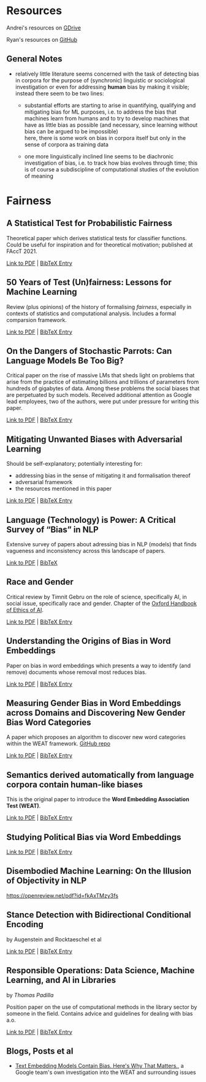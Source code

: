 # Resources



Andrei's resources on [GDrive](https://drive.google.com/drive/u/0/folders/1ncPfsOL_WmAUnGbEbqMMFAw1sF32gTLw)

Ryan's resources on [GitHub](https://github.com/ryanbrate/phd_reading_list)


## General Notes

- relatively little literature seems concerned with the task of detecting bias in corpora for the purpose of (synchronic) linguistic or sociological investigation
  or even for addressing **human** bias by making it visible; instead there seem to be two lines:
  
  - substantial efforts are starting to arise in quantifying, qualifying and mitigating bias for ML purposes, i.e. to address the bias that machines learn from humans and to try to develop machines that have as little bias as possible (and necessary, since learning without bias can be argued to be impossible) <br>
  here, there is some work on bias in corpora itself but only in the sense of corpora as training data
  
  - one more linguistically inclined line seems to be diachronic investigation of bias, i.e. to track how bias evolves through time; this is of course a subdiscipline of computational studies of the evolution of meaning
  
  
  
# Fairness

## A Statistical Test for Probabilistic Fairness

Theoretical paper which derives statistical tests for classifier functions. Could be useful for inspiration and for theoretical motivation; published at FAccT 2021. 

[Link to PDF](https://arxiv.org/pdf/2012.04800.pdf) | [BibTeX Entry](https://scholar.googleusercontent.com/scholar.bib?q=info:tkrrAOA23qwJ:scholar.google.com/&output=citation&scisdr=CgXMhBClEPb21fB7y4A:AAGBfm0AAAAAYAl-04D1aEEMTGr9aOP2qbQNlfhBi2iG&scisig=AAGBfm0AAAAAYAl-06ChVPXETeDZLX5BNYwB5BBv4qhd&scisf=4&ct=citation&cd=-1&hl=en)


## 50 Years of Test (Un)fairness: Lessons for Machine Learning

Review (plus opinions) of the history of formalising *fairness*, especially in contexts of statistics and computational analysis. Includes a formal comparsion framework.

[Link to PDF](http://www.m-mitchell.com/papers/History_of_Fairness-arxiv.pdf) | [BibTeX Entry](https://scholar.googleusercontent.com/scholar.bib?q=info:Oa1R0kHeAREJ:scholar.google.com/&output=citation&scisdr=CgXMhBClEPb21ekT888:AAGBfm0AAAAAYBAW68-vQKNCvDHwHqVKNk45S_opyVJS&scisig=AAGBfm0AAAAAYBAW64oA4STFAnmZX8C37dJWj2zlp7--&scisf=4&ct=citation&cd=-1&hl=en)


## On the Dangers of Stochastic Parrots: Can Language Models Be Too Big?

Critical paper on the rise of massive LMs that sheds light on problems that arise from the practice of estimating billions and trillions of parameters from hundreds of gigabytes of data. Among these problems the social biases that are perpetuated by such models. Received additional attention as Google lead employees, two of the authors, were put under pressure for writing this paper.

[Link to PDF](http://faculty.washington.edu/ebender/papers/Stochastic_Parrots.pdf) | [BibTeX Entry](https://scholar.googleusercontent.com/scholar.bib?q=info:-frkS3CfwgUJ:scholar.google.com/&output=citation&scisdr=CgXMhBClEPb21ekfuwg:AAGBfm0AAAAAYBAaowiWuqHRHWqYNL02PhQLYkw96dcI&scisig=AAGBfm0AAAAAYBAao6YQ_jKYoMyy-rDBoKFm0FQ8kNLm&scisf=4&ct=citation&cd=-1&hl=en)




## Mitigating Unwanted Biases with Adversarial Learning

Should be self-explanatory; potentially interesting for: 
  - addressing bias in the sense of mitigating it and formalisation thereof
  - adversarial framework
  - the resources mentioned in this paper


[Link to PDF](http://www.m-mitchell.com/papers/Adversarial_Bias_Mitigation.pdf) | [BibTeX Entry](https://scholar.googleusercontent.com/scholar.bib?q=info:v4k0PGBZBJgJ:scholar.google.com/&output=citation&scisdr=CgXMhBClEPb21ek1gew:AAGBfm0AAAAAYBAwmew8tGaw4KUMcESXaKWxQcf0-w7N&scisig=AAGBfm0AAAAAYBAwmSGoxx5v9NxxLiuMThvaImaiyd22&scisf=4&ct=citation&cd=-1&hl=en)



## Language (Technology) is Power: A Critical Survey of “Bias” in NLP

Extensive survey of papers about adressing bias in NLP (models) that finds vagueness and inconsistency across this landscape of papers.


[Link to PDF](https://arxiv.org/pdf/2005.14050.pdf) | [BibTeX](https://scholar.googleusercontent.com/scholar.bib?q=info:crDf6GtBo8oJ:scholar.google.com/&output=citation&scisdr=CgXMhBClEPb21elPPTk:AAGBfm0AAAAAYBBKJTlOhrbRn-kBQ-XL3jDSk4kL4jvq&scisig=AAGBfm0AAAAAYBBKJfanTEUyzCXUETRoRYMxqn4ae9vH&scisf=4&ct=citation&cd=-1&hl=en)



## Race and Gender

Critical review by Timnit Gebru on the role of science, specifically AI, in social issue, specifically race and gender. Chapter of the [Oxford Handbook of Ethics of AI](https://www.oxfordhandbooks.com/view/10.1093/oxfordhb/9780190067397.001.0001/oxfordhb-9780190067397).

[Link to PDF](https://arxiv.org/ftp/arxiv/papers/1908/1908.06165.pdf) | [BibTeX Entry](https://scholar.googleusercontent.com/scholar.bib?q=info:8XiuL9kXndgJ:scholar.google.com/&output=citation&scisdr=CgXMhBClEPb21eBnF24:AAGBfm0AAAAAYBliD263ZD8jvgxzmFueC9n3q46yjXSa&scisig=AAGBfm0AAAAAYBliD6ssQ0q2W81X9UTY_wGjfqNES_Mq&scisf=4&ct=citation&cd=-1&hl=en)


## Understanding the Origins of Bias in Word Embeddings

Paper on bias in word embeddings which presents a way to identify (and remove) documents whose removal most reduces bias. 

[Link to PDF](https://arxiv.org/pdf/1810.03611.pdf) | [BibTeX Entry](https://scholar.googleusercontent.com/scholar.bib?q=info:bRx57gSkp_oJ:scholar.google.com/&output=citation&scisdr=CgXMhBClEPb21eBrHS8:AAGBfm0AAAAAYBluBS-S2lZJ_wcjIKg2xa7DB5Qi6b2b&scisig=AAGBfm0AAAAAYBluBaS2tgi3or0zb2-05Ofv8VrPeRBG&scisf=4&ct=citation&cd=-1&hl=en)


## Measuring Gender Bias in Word Embeddings across Domains and Discovering New Gender Bias Word Categories

A paper which proposes an algorithm to discover new word categories within the WEAT framework. [GitHub repo](https://github.com/alfredomg/GeBNLP2019)

[Link to PDF](https://www.aclweb.org/anthology/W19-3804.pdf) | [BibTeX Entry](https://scholar.googleusercontent.com/scholar.bib?q=info:S5stJ0wV2RQJ:scholar.google.com/&output=citation&scisdr=CgXMhBClEPb21eB-0ZE:AAGBfm0AAAAAYBl7yZHFsSr5FQGepah683GVj7uQNXLL&scisig=AAGBfm0AAAAAYBl7yW2AeVjAgp_sUktuV2uYs03r5EEi&scisf=4&ct=citation&cd=-1&hl=en)


## Semantics derived automatically from language corpora contain human-like biases

This is the original paper to introduce the **Word Embedding Association Test (WEAT)**.

[Link to PDF](https://researchportal.bath.ac.uk/en/publications/semantics-derived-automatically-from-language-corpora-necessarily) | [BibTeX Entry](https://scholar.googleusercontent.com/scholar.bib?q=info:Is459GpUm20J:scholar.google.com/&output=citation&scisdr=CgXMhBClEPb21eBxgiA:AAGBfm0AAAAAYBl0miDk7C_jkbmunCFeFAt4y31PvtBz&scisig=AAGBfm0AAAAAYBl0muqLuVrhmKoLPIvFKeXxWFLMqwoM&scisf=4&ct=citation&cd=-1&hl=en)



## Studying Political Bias via Word Embeddings

[Link to PDF](https://people.clarkson.edu/~jmatthew/publications/PoliticalBias_FATES2020.pdf) | [BibTeX Entry](https://scholar.googleusercontent.com/scholar.bib?q=info:hCjFOKweqQoJ:scholar.google.com/&output=citation&scisdr=CgXMhBClEPb21eB4N9Q:AAGBfm0AAAAAYBl9L9RcGPoEb9KnrvFMNx93BO-wRDeV&scisig=AAGBfm0AAAAAYBl9L3mNqtGCZEWXN2w911ATeYbwCfRv&scisf=4&ct=citation&cd=-1&hl=en)


## Disembodied Machine Learning: On the Illusion of Objectivity in NLP

https://openreview.net/pdf?id=fkAxTMzy3fs

## Stance Detection with Bidirectional Conditional Encoding

by Augenstein and Rocktaeschel et al

[Link to PDF](https://arxiv.org/pdf/1606.05464.pdf) | [BibTeX Entry](https://scholar.googleusercontent.com/scholar.bib?q=info:WjTPTWBJOTMJ:scholar.google.com/&output=citation&scisdr=CgXMhBClEPb21eB7fBE:AAGBfm0AAAAAYBl-ZBHYOTZITGZrggoPKA7zdQFyk_QM&scisig=AAGBfm0AAAAAYBl-ZALutT4xHXQmJJZ41z4LWHEhctr8&scisf=4&ct=citation&cd=-1&hl=en)




## Responsible Operations: Data Science, Machine Learning, and AI in Libraries
by *Thomas Padilla*

Position paper on the use of computational methods in the library sector by someone in the field. Contains advice and guidelines for dealing with bias a.o.  

[Link to PDF](https://www.oclc.org/content/dam/research/publications/2019/oclcresearch-responsible-operations-data-science-machine-learning-ai.pdf) | [BibTeX Entry](https://scholar.googleusercontent.com/scholar.bib?q=info:V3Zbg9ShpoMJ:scholar.google.com/&output=citation&scisdr=CgXMhBClEPb21d9V-S4:AAGBfm0AAAAAYCZQ4S4hp5UrsJWlcc4tYC544P1nbZbF&scisig=AAGBfm0AAAAAYCZQ4Ygr70KpyS04kll2rCFK5is0rAVd&scisf=4&ct=citation&cd=-1&hl=en)







## Blogs, Posts et al

 - [Text Embedding Models Contain Bias. Here's Why That Matters.](https://developers.googleblog.com/2018/04/text-embedding-models-contain-bias.html), a Google team's own investigation into the WEAT and surrounding issues

 







